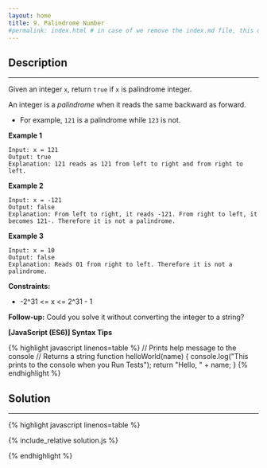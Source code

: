 ```yaml
---
layout: home
title: 9. Palindrome Number
#permalink: index.html # in case of we remove the index.md file, this doc will be the index page
---
```


<div class="row">
<div class="columnStmt" markdown="1">

## Description
------

Given an integer `x`, return `true` if `x` is palindrome integer.

An integer is a *palindrome* when it reads the same backward as forward.

-   For example, `121` is a palindrome while `123` is not.

**Example 1**
```
Input: x = 121
Output: true
Explanation: 121 reads as 121 from left to right and from right to left.
```

**Example 2**
```
Input: x = -121
Output: false
Explanation: From left to right, it reads -121. From right to left, it becomes 121-. Therefore it is not a palindrome.
```

**Example 3**
```
Input: x = 10
Output: false
Explanation: Reads 01 from right to left. Therefore it is not a palindrome.
```

**Constraints:**

-   -2^31 <= x <= 2^31 - 1

**Follow-up:** Could you solve it without converting the integer to a string?

**[JavaScript (ES6)] Syntax Tips**

{% highlight javascript linenos=table %}
// Prints help message to the console
// Returns a string
function helloWorld(name) {
    console.log("This prints to the console when you Run Tests");
    return "Hello, " + name;
}
{% endhighlight %}

</div>
<div class="columnSol" markdown="1">

## Solution
------

{% highlight javascript linenos=table %}

{% include_relative solution.js %}

{% endhighlight %}

</div>
</div>
